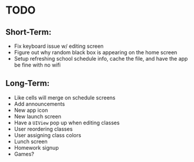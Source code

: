 TODO
====

Short-Term:
-----------
*  Fix keyboard issue w/ editing screen
*  Figure out why random black box is appearing on the home screen
*  Setup refreshing school schedule info, cache the file, and have the app be fine with no wifi

Long-Term:
----------
*  Like cells will merge on schedule screens
*  Add announcements
*  New app icon
*  New launch screen
*  Have a `UIView` pop up when editing classes
*  User reordering classes
*  User assigning class colors
*  Lunch screen
*  Homework signup
*  Games?
